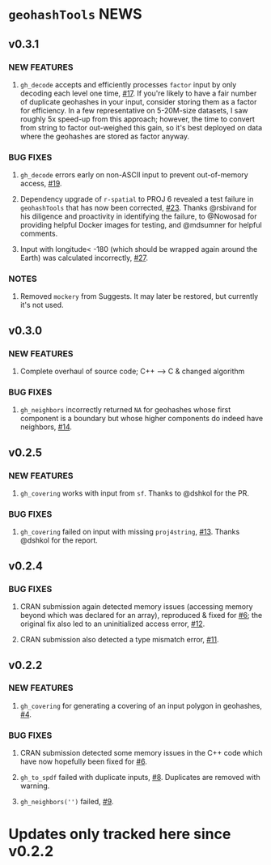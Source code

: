 # `geohashTools` NEWS

## v0.3.1

### NEW FEATURES

 1. `gh_decode` accepts and efficiently processes `factor` input by only decoding each level one time, [#17](https://github.com/MichaelChirico/geohashTools/issues/17). If you're likely to have a fair number of duplicate geohashes in your input, consider storing them as a factor for efficiency. In a few representative on 5-20M-size datasets, I saw roughly 5x speed-up from this approach; however, the time to convert from string to factor out-weighed this gain, so it's best deployed on data where the geohashes are stored as factor anyway.

### BUG FIXES

 1. `gh_decode` errors early on non-ASCII input to prevent out-of-memory access, [#19](https://github.com/MichaelChirico/geohashTools/issues/19).
 
 2. Dependency upgrade of `r-spatial` to PROJ 6 revealed a test failure in `geohashTools` that has now been corrected, [#23](https://github.com/MichaelChirico/geohashTools/issues/23). Thanks @rsbivand for his diligence and proactivity in identifying the failure, to @Nowosad for providing helpful Docker images for testing, and @mdsumner for helpful comments.
 
 3. Input with longitude< -180 (which should be wrapped again around the Earth) was calculated incorrectly, [#27](https://github.com/MichaelChirico/geohashTools/issues/27).

### NOTES

 1. Removed `mockery` from Suggests. It may later be restored, but currently it's not used.

## v0.3.0

### NEW FEATURES

 1. Complete overhaul of source code; C++ --> C & changed algorithm
 
### BUG FIXES

 1. `gh_neighbors` incorrectly returned `NA` for geohashes whose first component is a boundary but whose higher components do indeed have neighbors, [#14](https://github.com/MichaelChirico/geohashTools/issues/14).

## v0.2.5

### NEW FEATURES

 1. `gh_covering` works with input from `sf`. Thanks to @dshkol for the PR.

### BUG FIXES

 1. `gh_covering` failed on input with missing `proj4string`, [#13](https://github.com/MichaelChirico/geohashTools/issues/13). Thanks @dshkol for the report.

## v0.2.4

### BUG FIXES

 1. CRAN submission again detected memory issues (accessing memory beyond which was declared for an array), reproduced & fixed for [#6](https://github.com/MichaelChirico/geohashTools/issues/6); the original fix also led to an uninitialized access error, [#12](https://github.com/MichaelChirico/geohashTools/issues/12).
 
 2. CRAN submission also detected a type mismatch error, [#11](https://github.com/MichaelChirico/geohashTools/issues/11).

## v0.2.2

### NEW FEATURES

 1. `gh_covering` for generating a covering of an input polygon in geohashes, [#4](https://github.com/MichaelChirico/geohashTools/issues/4).

### BUG FIXES

 1. CRAN submission detected some memory issues in the C++ code which have now hopefully been fixed for [#6](https://github.com/MichaelChirico/geohashTools/issues/6).
 
 2. `gh_to_spdf` failed with duplicate inputs, [#8](https://github.com/MichaelChirico/geohashTools/issues/8). Duplicates are removed with warning.
 
 3. `gh_neighbors('')` failed, [#9](https://github.com/MichaelChirico/geohashTools/issues/9).

# Updates only tracked here since v0.2.2
